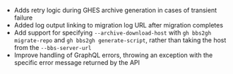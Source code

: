 - Adds retry logic during GHES archive generation in cases of transient failure
- Added log output linking to migration log URL after migration completes
- Add support for specifying `--archive-download-host` with `gh bbs2gh migrate-repo` and `gh bbs2gh generate-script`, rather than taking the host from the `--bbs-server-url`
- Improve handling of GraphQL errors, throwing an exception with the specific error message returned by the API